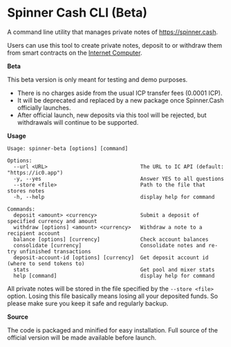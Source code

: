 # Spinner Cash CLI (Beta)

A command line utility that manages private notes of https://spinner.cash.

Users can use this tool to create private notes, deposit to or withdraw them from smart contracts on the [Internet Computer](https://dashboard.internetcomputer.org).

**Beta**

This beta version is only meant for testing and demo purposes.

- There is no charges aside from the usual ICP transfer fees (0.0001 ICP).
- It will be deprecated and replaced by a new package once Spinner.Cash officially launches.
- After official launch, new deposits via this tool will be rejected, but withdrawals will continue to be supported.

**Usage**

```
Usage: spinner-beta [options] [command]

Options:
  --url <URL>                              The URL to IC API (default: "https://ic0.app")
  -y, --yes                                Answer YES to all questions
  --store <file>                           Path to the file that stores notes
  -h, --help                               display help for command

Commands:
  deposit <amount> <currency>              Submit a deposit of specified currency and amount
  withdraw [options] <amount> <currency>   Withdraw a note to a recipient account
  balance [options] [currency]             Check account balances
  consolidate [currency]                   Consolidate notes and re-try unfinished transactions
  deposit-account-id [options] [currency]  Get deposit account id (where to send tokens to)
  stats                                    Get pool and mixer stats
  help [command]                           display help for command
```

All private notes will be stored in the file specified by the `--store <file>` option.
Losing this file basically means losing all your deposited funds.
So please make sure you keep it safe and regularly backup.

**Source**

The code is packaged and minified for easy installation.
Full source of the official version will be made available before launch.
